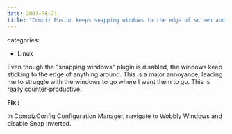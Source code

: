 ```yaml
---
date: 2007-08-21
title: "Compiz Fusion keeps snapping windows to the edge of screen and other windows"
---
```








categories:
- Linux


Even though the "snapping windows" plugin is disabled, the windows keep sticking to the edge of anything around. This is a major annoyance, leading me to struggle with the windows to go where I want them to go. This is really counter-productive.

**Fix :**

In CompizConfig Configuration Manager, navigate to Wobbly Windows and disable Snap Inverted.
